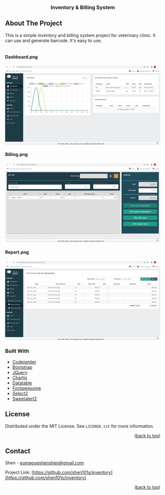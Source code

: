 <div id="top"></div>
<!--
*** Thanks for checking out the Best-README-Template. If you have a suggestion
*** that would make this better, please fork the repo and create a pull request
*** or simply open an issue with the tag "enhancement".
*** Don't forget to give the project a star!
*** Thanks again! Now go create something AMAZING! :D
-->

<div align="center">
	<h3 align="center">Inventory & Billing System</h3>
</div>

## About The Project

<div>This is a simple inventory and billing system project for veterinary clinic. It can use and generate barcode. It's easy to use. 
</div></br>

#### Dashboard.png
![](screenshot/dashboard.png)

#### Billing.png
![](screenshot/billing.png)

#### Report.png
![](screenshot/report.png)


### Built With

* [Codeigniter](https://codeigniter.com)
* [Bootstrap](https://getbootstrap.com)
* [JQuery](https://jquery.com)
* [Chartjs](https://chartjs.org)
* [Datatable](https://datatables.net)
* [Fontawesome](https://fontawesome.com)
* [Select2](https://select2.org)
* [Sweetalert2](https://sweetalert2.github.io/)


<!-- LICENSE -->
## License

Distributed under the MIT License. See `LICENSE.txt` for more information.

<p align="right">(<a href="#top">back to top</a>)</p>



<!-- CONTACT -->
## Contact

Shen - eumagueshenshen@gmail.com

Project Link: [https://github.com/shen101s/inventory](https://github.com/shen101s/inventory)

<p align="right">(<a href="#top">back to top</a>)</p>



<!-- MARKDOWN LINKS & IMAGES -->
<!-- https://www.markdownguide.org/basic-syntax/#reference-style-links -->
[contributors-shield]: https://img.shields.io/github/contributors/github_username/repo_name.svg?style=for-the-badge
[contributors-url]: https://github.com/github_username/repo_name/graphs/contributors
[forks-shield]: https://img.shields.io/github/forks/github_username/repo_name.svg?style=for-the-badge
[forks-url]: https://github.com/github_username/repo_name/network/members
[stars-shield]: https://img.shields.io/github/stars/github_username/repo_name.svg?style=for-the-badge
[stars-url]: https://github.com/github_username/repo_name/stargazers
[issues-shield]: https://img.shields.io/github/issues/github_username/repo_name.svg?style=for-the-badge
[issues-url]: https://github.com/github_username/repo_name/issues
[license-shield]: https://img.shields.io/github/license/github_username/repo_name.svg?style=for-the-badge
[license-url]: https://github.com/github_username/repo_name/blob/master/LICENSE.txt
[linkedin-shield]: https://img.shields.io/badge/-LinkedIn-black.svg?style=for-the-badge&logo=linkedin&colorB=555
[linkedin-url]: https://linkedin.com/in/linkedin_username
[product-screenshot]: images/screenshot.png
